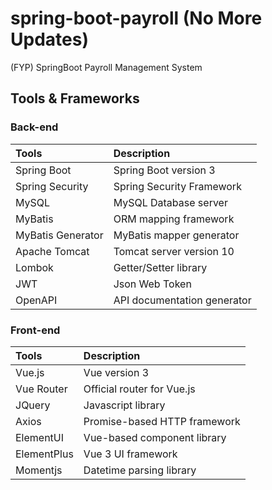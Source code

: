 # spring-boot-payroll (No More Updates)
(FYP) SpringBoot Payroll Management System

## Tools & Frameworks
### Back-end
| Tools | Description |
| :---- | :---------- |
| Spring Boot | Spring Boot version 3 |
| Spring Security | Spring Security Framework |
| MySQL | MySQL Database server |
| MyBatis | ORM mapping framework |
| MyBatis Generator | MyBatis mapper generator |
| Apache Tomcat | Tomcat server version 10 |
| Lombok | Getter/Setter library |
| JWT | Json Web Token |
| OpenAPI | API documentation generator |

### Front-end
| Tools | Description |
| :---- | :---------- |
| Vue.js | Vue version 3 |
| Vue Router | Official router for Vue.js
| JQuery | Javascript library |
| Axios | Promise-based HTTP framework |
| ElementUI | Vue-based component library |
| ElementPlus | Vue 3 UI framework |
| Momentjs | Datetime parsing library |
